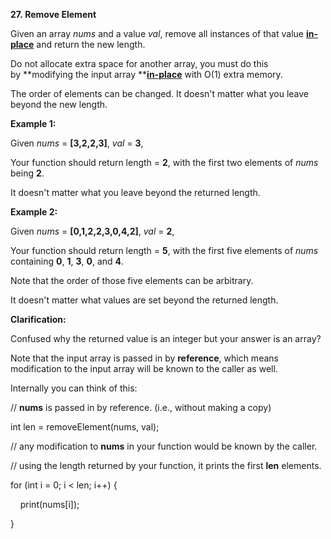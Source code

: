 **27. Remove Element**

Given an array _nums_ and a value _val_, remove all instances of that value [**in-place**](https://en.wikipedia.org/wiki/In-place_algorithm) and return the new length.

Do not allocate extra space for another array, you must do this by **modifying the input array **[**in-place**](https://en.wikipedia.org/wiki/In-place_algorithm) with O(1) extra memory.

The order of elements can be changed. It doesn't matter what you leave beyond the new length.

**Example 1:**

Given _nums_ = **[3,2,2,3]**, _val_ = **3**,

Your function should return length = **2**, with the first two elements of _nums_ being **2**.

It doesn't matter what you leave beyond the returned length.

**Example 2:**

Given _nums_ = **[0,1,2,2,3,0,4,2]**, _val_ = **2**,

Your function should return length = **5**, with the first five elements of _nums_ containing **0**, **1**, **3**, **0**, and **4**.

Note that the order of those five elements can be arbitrary.

It doesn't matter what values are set beyond the returned length.

**Clarification:**

Confused why the returned value is an integer but your answer is an array?

Note that the input array is passed in by **reference**, which means modification to the input array will be known to the caller as well.

Internally you can think of this:

// **nums** is passed in by reference. (i.e., without making a copy)

int len = removeElement(nums, val);

// any modification to **nums** in your function would be known by the caller.

// using the length returned by your function, it prints the first **len** elements.

for (int i = 0; i &lt; len; i++) {

    print(nums[i]);

}
